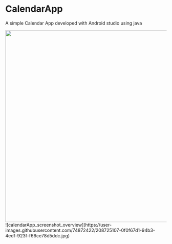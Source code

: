 # CalendarApp
A simple Calendar App developed with Android studio using java

<img src="https://user-images.githubusercontent.com/74872422/208725103-c3f01278-3190-447c-8c7e-01ba4d7554a0.jpg" width=600>
![calendarApp_screenshot_overview](https://user-images.githubusercontent.com/74872422/208725107-0f0f67d1-94b3-4edf-923f-f66ce78d5ddc.jpg)
